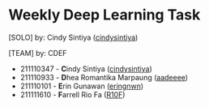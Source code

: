 # Weekly Deep Learning Task

[SOLO] by: Cindy Sintiya ([cindysintiya](https://github.com/cindysintiya))

[TEAM] by: CDEF
- 211110347 - **C**indy Sintiya ([cindysintiya](https://github.com/cindysintiya))
- 211110933 - **D**hea Romantika Marpaung ([aadeeee](https://github.com/aadeeee))
- 211110101 - **E**rin Gunawan ([eringnwn](https://github.com/eringnwn))
- 211111610 - **F**arrell Rio Fa ([R10F](https://github.com/R10F))